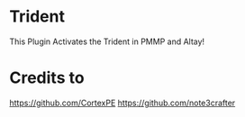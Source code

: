 # Trident
This Plugin Activates the Trident in PMMP and Altay!

# Credits to
https://github.com/CortexPE
https://github.com/note3crafter
